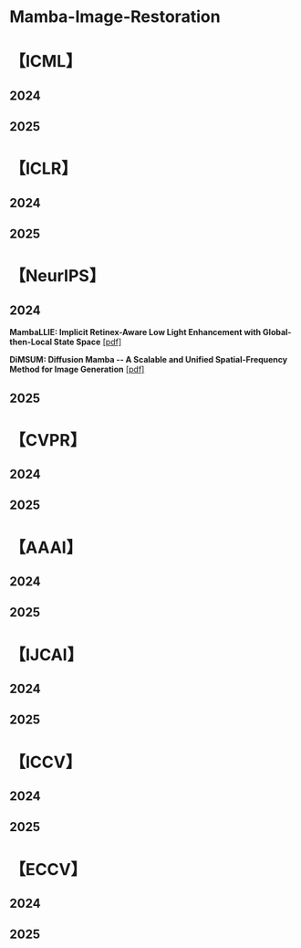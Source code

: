 # Mamba-Image-Restoration
# 【ICML】
## 2024
## 2025

# 【ICLR】
## 2024
## 2025

# 【NeurIPS】
## 2024
**MambaLLIE: Implicit Retinex-Aware Low Light Enhancement with Global-then-Local State Space** [[pdf]]( https://proceedings.neurips.cc/paper_files/paper/2024/file/30699996ff411d48903c9752b782a5c1-Paper-Conference.pdf)

**DiMSUM: Diffusion Mamba -- A Scalable and Unified Spatial-Frequency Method for Image Generation** [[pdf]](https://proceedings.neurips.cc/paper_files/paper/2024/file/39bc6e3cbf5a1991d33dc10ebff9a9cf-Paper-Conference.pdf)



## 2025

# 【CVPR】
## 2024
## 2025

# 【AAAI】
## 2024
## 2025

# 【IJCAI】
## 2024
## 2025

# 【ICCV】
## 2024
## 2025

# 【ECCV】
## 2024
## 2025




